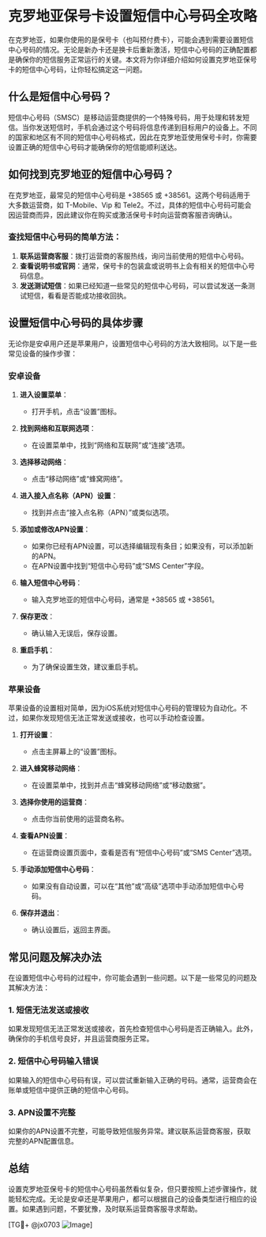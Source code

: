 # 克罗地亚保号卡设置短信中心号码全攻略

在克罗地亚，如果你使用的是保号卡（也叫预付费卡），可能会遇到需要设置短信中心号码的情况。无论是新办卡还是换卡后重新激活，短信中心号码的正确配置都是确保你的短信服务正常运行的关键。本文将为你详细介绍如何设置克罗地亚保号卡的短信中心号码，让你轻松搞定这一问题。

## 什么是短信中心号码？

短信中心号码（SMSC）是移动运营商提供的一个特殊号码，用于处理和转发短信。当你发送短信时，手机会通过这个号码将信息传递到目标用户的设备上。不同的国家和地区有不同的短信中心号码格式，因此在克罗地亚使用保号卡时，你需要设置正确的短信中心号码才能确保你的短信能顺利送达。

## 如何找到克罗地亚的短信中心号码？

在克罗地亚，最常见的短信中心号码是 +38565 或 +38561。这两个号码适用于大多数运营商，如 T-Mobile、Vip 和 Tele2。不过，具体的短信中心号码可能会因运营商而异，因此建议你在购买或激活保号卡时向运营商客服咨询确认。

### 查找短信中心号码的简单方法：

1. **联系运营商客服**：拨打运营商的客服热线，询问当前使用的短信中心号码。
2. **查看说明书或官网**：通常，保号卡的包装盒或说明书上会有相关的短信中心号码信息。
3. **发送测试短信**：如果已经知道一些常见的短信中心号码，可以尝试发送一条测试短信，看看是否能成功接收回执。

## 设置短信中心号码的具体步骤

无论你是安卓用户还是苹果用户，设置短信中心号码的方法大致相同。以下是一些常见设备的操作步骤：

### 安卓设备

1. **进入设置菜单**：
   - 打开手机，点击“设置”图标。
   
2. **找到网络和互联网选项**：
   - 在设置菜单中，找到“网络和互联网”或“连接”选项。

3. **选择移动网络**：
   - 点击“移动网络”或“蜂窝网络”。

4. **进入接入点名称（APN）设置**：
   - 找到并点击“接入点名称（APN）”或类似选项。

5. **添加或修改APN设置**：
   - 如果你已经有APN设置，可以选择编辑现有条目；如果没有，可以添加新的APN。
   - 在APN设置中找到“短信中心号码”或“SMS Center”字段。

6. **输入短信中心号码**：
   - 输入克罗地亚的短信中心号码，通常是 +38565 或 +38561。

7. **保存更改**：
   - 确认输入无误后，保存设置。

8. **重启手机**：
   - 为了确保设置生效，建议重启手机。

### 苹果设备

苹果设备的设置相对简单，因为iOS系统对短信中心号码的管理较为自动化。不过，如果你发现短信无法正常发送或接收，也可以手动检查设置。

1. **打开设置**：
   - 点击主屏幕上的“设置”图标。

2. **进入蜂窝移动网络**：
   - 在设置菜单中，找到并点击“蜂窝移动网络”或“移动数据”。

3. **选择你使用的运营商**：
   - 点击你当前使用的运营商名称。

4. **查看APN设置**：
   - 在运营商设置页面中，查看是否有“短信中心号码”或“SMS Center”选项。

5. **手动添加短信中心号码**：
   - 如果没有自动设置，可以在“其他”或“高级”选项中手动添加短信中心号码。

6. **保存并退出**：
   - 确认设置后，返回主界面。

## 常见问题及解决办法

在设置短信中心号码的过程中，你可能会遇到一些问题。以下是一些常见的问题及其解决方法：

### 1. 短信无法发送或接收

如果发现短信无法正常发送或接收，首先检查短信中心号码是否正确输入。此外，确保你的手机信号良好，并且运营商服务正常。

### 2. 短信中心号码输入错误

如果输入的短信中心号码有误，可以尝试重新输入正确的号码。通常，运营商会在账单或短信中提供正确的短信中心号码。

### 3. APN设置不完整

如果你的APN设置不完整，可能导致短信服务异常。建议联系运营商客服，获取完整的APN配置信息。

## 总结

设置克罗地亚保号卡的短信中心号码虽然看似复杂，但只要按照上述步骤操作，就能轻松完成。无论是安卓还是苹果用户，都可以根据自己的设备类型进行相应的设置。如果遇到问题，不要犹豫，及时联系运营商客服寻求帮助。

[TG💪+ @jx0703 ![Image](https://github.com/user-attachments/assets/dbca1d08-cadb-493c-b0ec-ad6f7a83f270)]